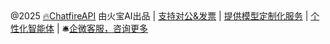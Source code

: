 <div class="custom-footer">@2025  <a href="https://api.chatfire.cn">🔥ChatfireAPI</a>  由火宝AI出品 
| <a href="https://api.chatfire.cn" target="_blank">支持对公&发票</a> 
| <a href="https://api.chatfire.cn" target="_blank">提供模型定制化服务</a> 
| <a href="https://api.chatfire.cn" target="_blank">个性化智能体</a> 
|  🛎<a href="https://cdn.apifox.com/app/apidoc-image/custom/20241110/f36e2152-b4fb-43be-a33d-a380b4d97ef6.jpeg" target="_blank">企微客服，咨询更多</a>

</div>